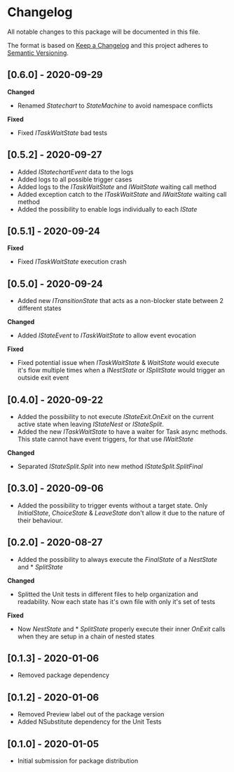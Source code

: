 # Changelog
All notable changes to this package will be documented in this file.

The format is based on [Keep a Changelog](http://keepachangelog.com/en/1.0.0/)
and this project adheres to [Semantic Versioning](http://semver.org/spec/v2.0.0.html).

## [0.6.0] - 2020-09-29

**Changed**
- Renamed *Statechart* to *StateMachine* to avoid namespace conflicts

**Fixed**
- Fixed *ITaskWaitState* bad tests

## [0.5.2] - 2020-09-27

- Added *IStatechartEvent* data to the logs
- Added logs to all possible trigger cases
- Added logs to the *ITaskWaitState* and *IWaitState* waiting call method
- Added exception catch to the *ITaskWaitState* and *IWaitState* waiting call method
- Added the possibility to enable logs individually to each *IState*

## [0.5.1] - 2020-09-24

**Fixed**
- Fixed *ITaskWaitState* execution crash

## [0.5.0] - 2020-09-24

- Added new *ITransitionState* that acts as a non-blocker state between 2 different states

**Changed**
- Added *IStateEvent* to *ITaskWaitState* to allow event evocation 

**Fixed**
- Fixed potential issue when *ITaskWaitState* & *WaitState* would execute it's flow multiple times when a *INestState* or *ISplitState* would trigger an outside exit event	

## [0.4.0] - 2020-09-22

- Added the possibility to not execute *IStateExit.OnExit* on the current active state when leaving *IStateNest* or *IStateSplit*.
- Added the new *ITaskWaitState* to have a waiter for Task async methods. This state cannot have event triggers, for that use *IWaitState*

**Changed**
- Separated *IStateSplit.Split* into new method *IStateSplit.SplitFinal*

## [0.3.0] - 2020-09-06

- Added the possibility to trigger events without a target state. Only *InitialState*, *ChoiceState* & *LeaveState* don't allow it due to the nature of their behaviour.

## [0.2.0] - 2020-08-27

- Added the possibility to always execute the *FinalState* of a *NestState* and * *SplitState*

**Changed**
- Splitted the Unit tests in different files to help organization and readability. Now each state has it's own file with only it's set of tests

**Fixed**
- Now *NestState* and * *SplitState* properly execute their inner *OnExit* calls when they are setup in a chain of nested states

## [0.1.3] - 2020-01-06

- Removed package dependency

## [0.1.2] - 2020-01-06

- Removed Preview label out of the package version
- Added NSubstitute dependency for the Unit Tests

## [0.1.0] - 2020-01-05

- Initial submission for package distribution
